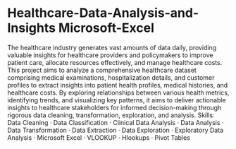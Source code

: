 # Healthcare-Data-Analysis-and-Insights Microsoft-Excel
The healthcare industry generates vast amounts of data daily, providing valuable insights for healthcare providers and policymakers to improve patient care, allocate resources effectively, and manage healthcare costs. This project aims to analyze a comprehensive healthcare dataset comprising medical examinations, hospitalization details, and customer profiles to extract insights into patient health profiles, medical histories, and healthcare costs. By exploring relationships between various health metrics, identifying trends, and visualizing key patterns, it aims to deliver actionable insights to healthcare stakeholders for informed decision-making through rigorous data cleaning, transformation, exploration, and analysis.
Skills: Data Cleaning · Data Classification · Clinical Data Analysis · Data Analysis · Data Transformation · Data Extraction · Data Exploration · Exploratory Data Analysis · Microsoft Excel · VLOOKUP · Hlookups · Pivot Tables
